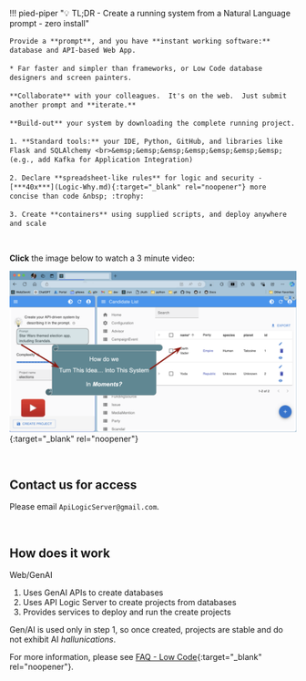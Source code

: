 !!! pied-piper ":bulb: TL;DR - Create a running system from a Natural Language prompt - zero install"

    Provide a **prompt**, and you have **instant working software:** database and API-based Web App.
    
    * Far faster and simpler than frameworks, or Low Code database designers and screen painters.

    **Collaborate** with your colleagues.  It's on the web.  Just submit another prompt and **iterate.**

    **Build-out** your system by downloading the complete running project.

    1. **Standard tools:** your IDE, Python, GitHub, and libraries like Flask and SQLAlchemy <br>&emsp;&emsp;&emsp;&emsp;&emsp;&emsp;&emsp;(e.g., add Kafka for Application Integration)

    2. Declare **spreadsheet-like rules** for logic and security - [***40x***](Logic-Why.md){:target="_blank" rel="noopener"} more concise than code &nbsp; :trophy:

    3. Create **containers** using supplied scripts, and deploy anywhere and scale

&nbsp;

**Click** the image below to watch a 3 minute video:

[![Web/GenAI Automation](images/web_genai/Web-GenAI-Demo.png)](https://youtu.be/miOj00SiGxQ "Microservice Automation"){:target="_blank" rel="noopener"}

&nbsp;

## Contact us for access

Please email `ApiLogicServer@gmail.com`.

&nbsp;

## How does it work

Web/GenAI

1. Uses GenAI APIs to create databases
2. Uses API Logic Server to create projects from databases
3. Provides services to deploy and run the create projects

Gen/AI is used only in step 1, so once created, projects are stable and do not exhibit AI *hallunications*.

For more information,
please see [FAQ - Low Code](FAQ-Low-Code.md#webgenai){:target="_blank" rel="noopener"}.